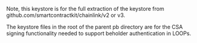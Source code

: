 Note, this keystore is for the full extraction of the keystore from github.com/smartcontractkit/chainlink/v2 or v3.

The keystore files in the root of the parent pb directory are for the CSA signing functionality needed to support beholder authentication in LOOPs.